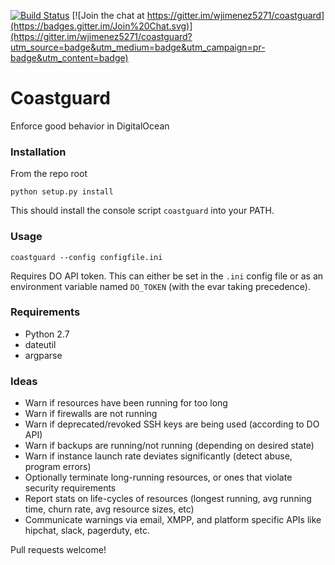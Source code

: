 [![Build Status](https://travis-ci.org/wjimenez5271/coastguard.svg?branch=master)](https://travis-ci.org/wjimenez5271/coastguard)
[![Join the chat at https://gitter.im/wjimenez5271/coastguard](https://badges.gitter.im/Join%20Chat.svg)](https://gitter.im/wjimenez5271/coastguard?utm_source=badge&utm_medium=badge&utm_campaign=pr-badge&utm_content=badge)
# Coastguard
Enforce good behavior in DigitalOcean

### Installation
From the repo root
```
python setup.py install
```
This should install the console script `coastguard` into your PATH.

### Usage
```
coastguard --config configfile.ini
```

Requires DO API token. This can either be set in the `.ini` config file or as an environment variable named `DO_TOKEN` (with the evar taking precedence). 

### Requirements
- Python 2.7
- dateutil
- argparse

### Ideas
- Warn if resources have been running for too long
- Warn if firewalls are not running
- Warn if deprecated/revoked SSH keys are being used (according to DO API)
- Warn if backups are running/not running (depending on desired state)
- Warn if instance launch rate deviates significantly (detect abuse, program errors)
- Optionally terminate long-running resources, or ones that violate security requirements
- Report stats on life-cycles of resources (longest running, avg running time, churn rate, avg resource sizes, etc)
- Communicate warnings via email, XMPP, and platform specific APIs like hipchat, slack, pagerduty, etc.

Pull requests welcome!

